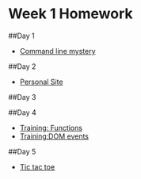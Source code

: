 # Week 1 Homework

##Day 1
- [Command line mystery](https://github.com/sf-wdi-33/cl-mystery) 

##Day 2
- [Personal Site](https://github.com/sf-wdi-33/personal-portfolio)

##Day 3

##Day 4
- [Training: Functions](https://github.com/sf-wdi-33/functions-training)
- [Training:DOM events](https://github.com/sf-wdi-33/jquery-dom-lab)

##Day 5
- [Tic tac toe](https://github.com/sf-wdi-33/tic-tac-toe)
